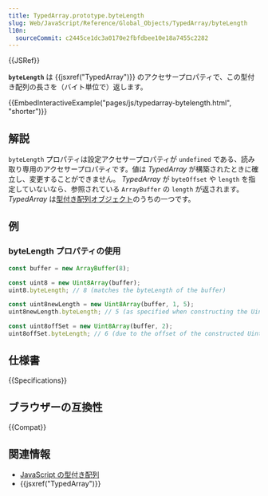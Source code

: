 ```yaml
---
title: TypedArray.prototype.byteLength
slug: Web/JavaScript/Reference/Global_Objects/TypedArray/byteLength
l10n:
  sourceCommit: c2445ce1dc3a0170e2fbfdbee10e18a7455c2282
---
```


{{JSRef}}

**`byteLength`** は {{jsxref("TypedArray")}} のアクセサープロパティで、この型付き配列の長さを（バイト単位で）返します。

{{EmbedInteractiveExample("pages/js/typedarray-bytelength.html", "shorter")}}

## 解説

`byteLength` プロパティは設定アクセサープロパティが `undefined` である、読み取り専用のアクセサープロパティです。値は _TypedArray_ が構築されたときに確立し、変更することができません。 _TypedArray_ が `byteOffset` や `length` を指定していないなら、参照されている `ArrayBuffer` の `length` が返されます。 _TypedArray_ は[型付き配列オブジェクト](/ja/docs/Web/JavaScript/Reference/Global_Objects/TypedArray#typedarray_オブジェクト)のうちの一つです。

## 例

### byteLength プロパティの使用

```js
const buffer = new ArrayBuffer(8);

const uint8 = new Uint8Array(buffer);
uint8.byteLength; // 8 (matches the byteLength of the buffer)

const uint8newLength = new Uint8Array(buffer, 1, 5);
uint8newLength.byteLength; // 5 (as specified when constructing the Uint8Array)

const uint8offSet = new Uint8Array(buffer, 2);
uint8offSet.byteLength; // 6 (due to the offset of the constructed Uint8Array)
```

## 仕様書

{{Specifications}}

## ブラウザーの互換性

{{Compat}}

## 関連情報

- [JavaScript の型付き配列](/ja/docs/Web/JavaScript/Guide/Typed_arrays)
- {{jsxref("TypedArray")}}
